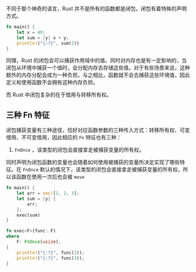 不同于那个神奇的语言，Rust 并不是所有的函数都是闭包，闭包有着特殊的声明方式。

```rust
fn main() {
    let x = 40;
    let sum = |y| x + y;
    println!("{:?}", sum(2))
}
```

同理，Rust 的闭包会可以捕获作用域中的值。同时对内存也是有一定影响的，当闭包从环境中捕获一个值时，会分配内存去存储这些值。对于有些场景来说，这种额外的内存分配会成为一种负担。与之相比，函数就不会去捕获这些环境值，因此定义和使用函数不会拥有这种内存负担。

而 Rust 中闭包复杂的在于借用与转移所有权。

## 三种 Fn 特征

闭包捕获变量有三种途径，恰好对应函数参数的三种传入方式：转移所有权、可变借用、不可变借用，因此相应的 `Fn` 特征也有三种：

1. `FnOnce` ，该类型的闭包会直接拿走被捕获变量的所有权。

同时声明为闭包函数的变量也会随着如何使用被捕获的变量所决定实现了哪些特征。在 `FnOnce` 默认的情况下，该类型的闭包会直接拿走被捕获变量的所有权，所以该函数在使用一次后也会被 `move`

```rust
fn main() {
    let arr = vec![1, 2, 3];
    let sum = |y| {
        arr;
    };
    exec(sum)
}

fn exec<F>(func: F)
where
    F: FnOnce(usize),
{
    println!("{:?}", func(2));
    println!("{:?}", func(3));
}
```